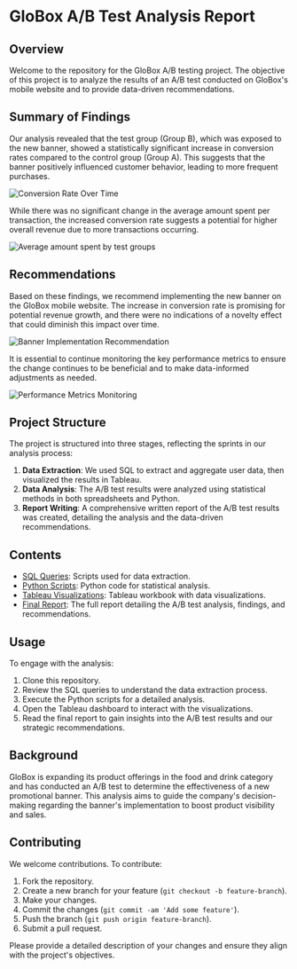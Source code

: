 
# GloBox A/B Test Analysis Report

## Overview

Welcome to the repository for the GloBox A/B testing project. The objective of this project is to analyze the results of an A/B test conducted on GloBox's mobile website and to provide data-driven recommendations.

## Summary of Findings

Our analysis revealed that the test group (Group B), which was exposed to the new banner, showed a statistically significant increase in conversion rates compared to the control group (Group A). This suggests that the banner positively influenced customer behavior, leading to more frequent purchases.

![Conversion Rate Over Time](https://github.com/moseskolleh/masterschool_project/assets/33796303/763f719a-74e3-4037-80d1-a1afe9ee4264)

While there was no significant change in the average amount spent per transaction, the increased conversion rate suggests a potential for higher overall revenue due to more transactions occurring.

![Average amount spent by test groups](https://github.com/moseskolleh/masterschool_project/assets/33796303/fcfb8ab9-b956-4880-9bf3-1e8363504a1a)

## Recommendations

Based on these findings, we recommend implementing the new banner on the GloBox mobile website. The increase in conversion rate is promising for potential revenue growth, and there were no indications of a novelty effect that could diminish this impact over time.

![Banner Implementation Recommendation](/path/to/banner_implementation_recommendation_image.png)

It is essential to continue monitoring the key performance metrics to ensure the change continues to be beneficial and to make data-informed adjustments as needed.

![Performance Metrics Monitoring](/path/to/performance_metrics_monitoring_image.png)

## Project Structure

The project is structured into three stages, reflecting the sprints in our analysis process:

1. **Data Extraction**: We used SQL to extract and aggregate user data, then visualized the results in Tableau.
2. **Data Analysis**: The A/B test results were analyzed using statistical methods in both spreadsheets and Python.
3. **Report Writing**: A comprehensive written report of the A/B test results was created, detailing the analysis and the data-driven recommendations.

## Contents

- [SQL Queries](./sql/queries.sql): Scripts used for data extraction.
- [Python Scripts](./python/analysis.py): Python code for statistical analysis.
- [Tableau Visualizations](./tableau/dashboard.twbx): Tableau workbook with data visualizations.
- [Final Report](./report/analysis_report.pdf): The full report detailing the A/B test analysis, findings, and recommendations.

## Usage

To engage with the analysis:

1. Clone this repository.
2. Review the SQL queries to understand the data extraction process.
3. Execute the Python scripts for a detailed analysis.
4. Open the Tableau dashboard to interact with the visualizations.
5. Read the final report to gain insights into the A/B test results and our strategic recommendations.

## Background

GloBox is expanding its product offerings in the food and drink category and has conducted an A/B test to determine the effectiveness of a new promotional banner. This analysis aims to guide the company's decision-making regarding the banner's implementation to boost product visibility and sales.

## Contributing

We welcome contributions. To contribute:

1. Fork the repository.
2. Create a new branch for your feature (`git checkout -b feature-branch`).
3. Make your changes.
4. Commit the changes (`git commit -am 'Add some feature'`).
5. Push the branch (`git push origin feature-branch`).
6. Submit a pull request.

Please provide a detailed description of your changes and ensure they align with the project's objectives.
